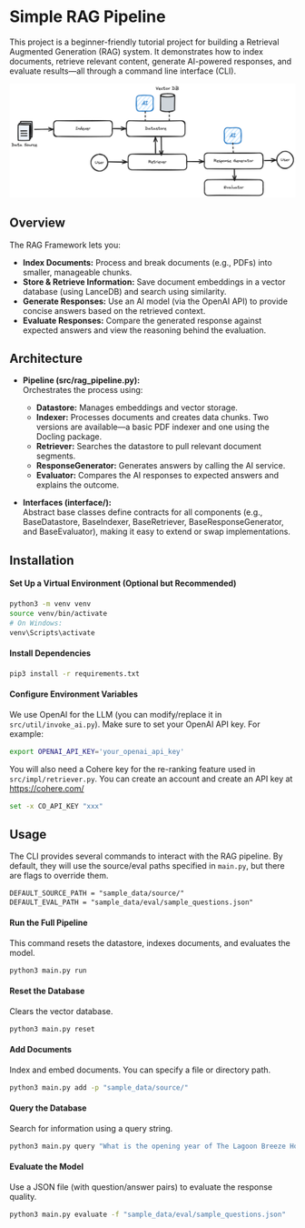 # Simple RAG Pipeline

This project is a beginner-friendly tutorial project for building a Retrieval Augmented Generation (RAG) system. It demonstrates how to index documents, retrieve relevant content, generate AI-powered responses, and evaluate results—all through a command line interface (CLI).

![rag-image](./rag-design-basic.png)

## Overview

The RAG Framework lets you:

- **Index Documents:** Process and break documents (e.g., PDFs) into smaller, manageable chunks.
- **Store & Retrieve Information:** Save document embeddings in a vector database (using LanceDB) and search using similarity.
- **Generate Responses:** Use an AI model (via the OpenAI API) to provide concise answers based on the retrieved context.
- **Evaluate Responses:** Compare the generated response against expected answers and view the reasoning behind the evaluation.

## Architecture

- **Pipeline (src/rag_pipeline.py):**  
  Orchestrates the process using:

  - **Datastore:** Manages embeddings and vector storage.
  - **Indexer:** Processes documents and creates data chunks. Two versions are available—a basic PDF indexer and one using the Docling package.
  - **Retriever:** Searches the datastore to pull relevant document segments.
  - **ResponseGenerator:** Generates answers by calling the AI service.
  - **Evaluator:** Compares the AI responses to expected answers and explains the outcome.

- **Interfaces (interface/):**  
  Abstract base classes define contracts for all components (e.g., BaseDatastore, BaseIndexer, BaseRetriever, BaseResponseGenerator, and BaseEvaluator), making it easy to extend or swap implementations.

## Installation

#### Set Up a Virtual Environment (Optional but Recommended)

```bash
python3 -m venv venv
source venv/bin/activate
# On Windows:
venv\Scripts\activate
```

#### Install Dependencies

```bash
pip3 install -r requirements.txt
```

#### Configure Environment Variables

We use OpenAI for the LLM (you can modify/replace it in `src/util/invoke_ai.py`). Make sure to set your OpenAI API key. For example:

```sh
export OPENAI_API_KEY='your_openai_api_key'
```

You will also need a Cohere key for the re-ranking feature used in `src/impl/retriever.py`. You can create an account and create an API key at https://cohere.com/

```sh
set -x CO_API_KEY "xxx"
```

## Usage

The CLI provides several commands to interact with the RAG pipeline. By default, they will use the source/eval paths specified in `main.py`, but there are flags to override them.

```python3
DEFAULT_SOURCE_PATH = "sample_data/source/"
DEFAULT_EVAL_PATH = "sample_data/eval/sample_questions.json"
```

#### Run the Full Pipeline

This command resets the datastore, indexes documents, and evaluates the model.

```bash
python3 main.py run
```

#### Reset the Database

Clears the vector database.

```bash
python3 main.py reset
```

#### Add Documents

Index and embed documents. You can specify a file or directory path.

```bash
python3 main.py add -p "sample_data/source/"
```

#### Query the Database

Search for information using a query string.

```bash
python3 main.py query "What is the opening year of The Lagoon Breeze Hotel?"
```

#### Evaluate the Model

Use a JSON file (with question/answer pairs) to evaluate the response quality.

```bash
python3 main.py evaluate -f "sample_data/eval/sample_questions.json"
```
